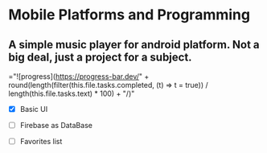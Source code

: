# Mobile Platforms and Programming


## A simple music player for android platform. Not a big deal, just a project for a subject.


="![progress](https://progress-bar.dev/" + round(length(filter(this.file.tasks.completed, (t) => t = true)) / length(this.file.tasks.text) * 100) + "/)"

- [x] Basic UI
- [ ] Firebase as DataBase
- [ ] Favorites list


